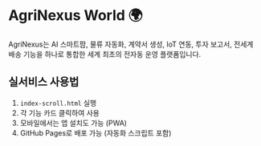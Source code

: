 # AgriNexus World 🌍

AgriNexus는 AI 스마트팜, 물류 자동화, 계약서 생성, IoT 연동, 투자 보고서, 전세계 배송 기능을 하나로 통합한 세계 최초의 전자동 운영 플랫폼입니다.

## 실서비스 사용법

1. `index-scroll.html` 실행
2. 각 기능 카드 클릭하여 사용
3. 모바일에서는 앱 설치도 가능 (PWA)
4. GitHub Pages로 배포 가능 (자동화 스크립트 포함)

